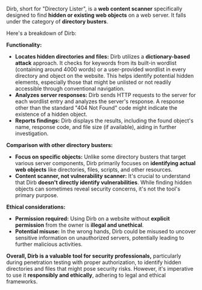 Dirb, short for "Directory Lister", is a **web content scanner** specifically designed to find **hidden or existing web objects** on a web server. It falls under the category of **directory busters**.

Here's a breakdown of Dirb:

**Functionality:**

- **Locates hidden directories and files:** Dirb utilizes a **dictionary-based attack** approach. It checks for keywords from its built-in wordlist (containing around 4000 words) or a user-provided wordlist in every directory and object on the website. This helps identify potential hidden elements, especially those that might be unlisted or not readily accessible through conventional navigation.
- **Analyzes server responses:** Dirb sends HTTP requests to the server for each wordlist entry and analyzes the server's response. A response other than the standard "404 Not Found" code might indicate the existence of a hidden object.
- **Reports findings:** Dirb displays the results, including the found object's name, response code, and file size (if available), aiding in further investigation.

**Comparison with other directory busters:**

- **Focus on specific objects:** Unlike some directory busters that target various server components, Dirb primarily focuses on **identifying actual web objects** like directories, files, scripts, and other resources.
- **Content scanner, not vulnerability scanner:** It's crucial to understand that Dirb **doesn't directly identify vulnerabilities**. While finding hidden objects can sometimes reveal security concerns, it's not the tool's primary purpose.

**Ethical considerations:**

- **Permission required:** Using Dirb on a website without **explicit permission** from the owner is **illegal and unethical**.
- **Potential misuse:** In the wrong hands, Dirb could be misused to uncover sensitive information on unauthorized servers, potentially leading to further malicious activities.

**Overall, Dirb is a valuable tool for security professionals,** particularly during penetration testing with proper authorization, to identify hidden directories and files that might pose security risks. However, it's imperative to use it **responsibly and ethically**, adhering to legal and ethical frameworks.